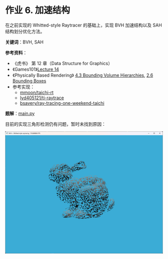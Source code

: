 # 作业 6. 加速结构

在之前实现的 Whitted-style Raytracer 的基础上，实现 BVH 加速结构以及 SAH 结构划分优化方法。


**关键词**：BVH, SAH

**参考资料**：
- 《虎书》 第 12 章（Data Structure for Graphics）
- 《Games101》[Lecture 14](https://sites.cs.ucsb.edu/~lingqi/teaching/resources/GAMES101_Lecture_14.pdf)
- 《Physically Based Rendering》 [4.3 Bounding Volume Hierarchies](https://www.pbr-book.org/3ed-2018/Primitives_and_Intersection_Acceleration/Bounding_Volume_Hierarchies), [2.6 Bounding Boxes](https://www.pbr-book.org/3ed-2018/Geometry_and_Transformations/Bounding_Boxes)
- 参考实现：
    - [mmoon/taichi-rt](https://gitee.com/mmoon/taichi-rt/blob/master/ti_rt/utils/model.py)
    - [lyd405121/ti-raytrace](https://github.com/lyd405121/ti-raytrace/blob/main/accel/SahBvh.py)
    - [bsavery/ray-tracing-one-weekend-taichi](https://github.com/bsavery/ray-tracing-one-weekend-taichi/blob/main/bvh.py)


**题解**：[main.py](./main.py)


目前的实现三角形检测仍有问题，暂时未找到原因：

![](./imgs/BVH%20Bunny.png)





